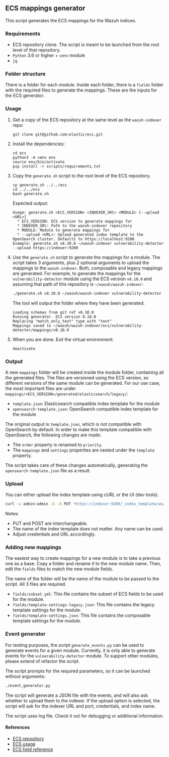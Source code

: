 ## ECS mappings generator

This script generates the ECS mappings for the Wazuh indices.

### Requirements

- ECS repository clone. The script is meant to be launched from the root level of that repository.
- `Python` 3.6 or higher + `venv` module
- `jq`

### Folder structure

There is a folder for each module. Inside each folder, there is a `fields` folder with the required
files to generate the mappings. These are the inputs for the ECS generator.

### Usage

1. Get a copy of the ECS repository at the same level as the `wazuh-indexer` repo:

    ```console
    git clone git@github.com:elastic/ecs.git
    ```

2. Install the dependencies:

    ```console
    cd ecs
    python3 -m venv env
    source env/bin/activate
    pip install -r scripts/requirements.txt
    ```

2. Copy the `generate.sh` script to the root level of the ECS repository.

    ```console
    cp generate.sh ../../ecs
    cd ../../ecs
    bash generate.sh
    ```

    Expected output:
    ```
    Usage: generate.sh <ECS_VERSION> <INDEXER_SRC> <MODULE> [--upload <URL>]
      * ECS_VERSION: ECS version to generate mappings for
      * INDEXER_SRC: Path to the wazuh-indexer repository
      * MODULE: Module to generate mappings for
      * --upload <URL>: Upload generated index template to the OpenSearch cluster. Defaults to https://localhost:9200
    Example: generate.sh v8.10.0 ~/wazuh-indexer vulnerability-detector --upload https://indexer:9200
    ```

3. Use the `generate.sh` script to generate the mappings for a module. The script takes 3 arguments,
plus 2 optional arguments to upload the mappings to the `wazuh-indexer`. Both, composable and legacy mappings
are generated. For example, to generate the mappings for the `vulnerability-detector` module using the
    ECS version `v8.10.0` and assuming that path of this repository is `~/wazuh/wazuh-indexer`:

    ```bash
    ./generate.sh v8.10.0 ~/wazuh/wazuh-indexer vulnerability-detector
    ```

    The tool will output the folder where they have been generated.

    ```console
    Loading schemas from git ref v8.10.0
    Running generator. ECS version 8.10.0
    Replacing "match_only_text" type with "text"
    Mappings saved to ~/wazuh/wazuh-indexer/ecs/vulnerability-detector/mappings/v8.10.0
    ```

4. When you are done. Exit the virtual environment.

    ```console
    deactivate
    ```

### Output

A new `mappings` folder will be created inside the module folder, containing all the generated files.
The files are versioned using the ECS version, so different versions of the same module can be generated.
For our use case, the most important files are under `mappings/<ECS_VERSION>/generated/elasticsearch/legacy/`:

- `template.json`: Elasticsearch compatible index template for the module
- `opensearch-template.json`: OpenSearch compatible index template for the module

The original output is `template.json`, which is not compatible with OpenSearch by default. In order
to make this template compatible with OpenSearch, the following changes are made:

- The `order` property is renamed to `priority`.
- The `mappings` and `settings` properties are nested under the `template` property.

The script takes care of these changes automatically, generating the `opensearch-template.json` file as a result.

### Upload

You can either upload the index template using cURL or the UI (dev tools).

```bash
curl -u admin:admin -k -X PUT "https://indexer:9200/_index_template/wazuh-vulnerability-detector" -H "Content-Type: application/json" -d @opensearch-template.json
```

Notes:
- PUT and POST are interchangeable.
- The name of the index template does not matter. Any name can be used.
- Adjust credentials and URL accordingly.

### Adding new mappings

The easiest way to create mappings for a new module is to take a previous one as a base.
Copy a folder and rename it to the new module name. Then, edit the `fields` files to
match the new module fields.

The name of the folder will be the name of the module to be passed to the script. All 3 files
are required.

- `fields/subset.yml`: This file contains the subset of ECS fields to be used for the module.
- `fields/template-settings-legacy.json`: This file contains the legacy template settings for the module.
- `fields/template-settings.json`: This file contains the composable template settings for the module.

### Event generator

For testing purposes, the script `generate_events.py` can be used to generate events for a given module.
Currently, it is only able to generate events for the `vulnerability-detector` module. To support other
modules, please extend of refactor the script.

The script prompts for the required parameters, so it can be launched without arguments:
  
```bash
./event_generator.py
```

The script will generate a JSON file with the events, and will also ask whether to upload them to the
indexer. If the upload option is selected, the script will ask for the indexer URL and port, credentials,
and index name.

The script uses log file. Check it out for debugging or additional information.

#### References

- [ECS repository](https://github.com/elastic/ecs)
- [ECS usage](https://github.com/elastic/ecs/blob/main/USAGE.md)
- [ECS field reference](https://www.elastic.co/guide/en/ecs/current/ecs-field-reference.html)
